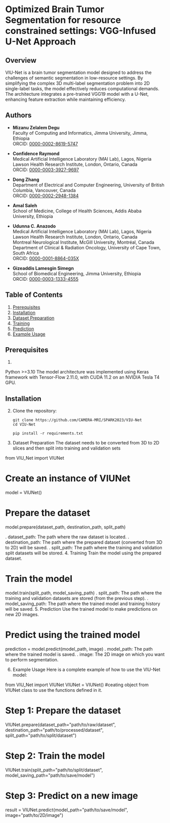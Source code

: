 # Optimized Brain Tumor Segmentation for resource constrained settings: VGG-Infused U-Net Approach

## Overview

VIU-Net is a brain tumor segmentation model designed to address the challenges of semantic segmentation in low-resource settings. By simplifying the complex 3D multi-label segmentation problem into 2D single-label tasks, the model effectively reduces computational demands. The architecture integrates a pre-trained VGG19 model with a U-Net, enhancing feature extraction while maintaining efficiency.

## Authors

- **Mizanu Zelalem Degu**  
  Faculty of Computing and Informatics, Jimma University, Jimma, Ethiopia  
  ORCID: [0000-0002-8619-5747](https://orcid.org/0000-0002-8619-5747)

- **Confidence Raymond**  
  Medical Artificial Intelligence Laboratory (MAI Lab), Lagos, Nigeria  
  Lawson Health Research Institute, London, Ontario, Canada  
  ORCID: [0000-0003-3927-9697](https://orcid.org/0000-0003-3927-9697)

- **Dong Zhang**  
  Department of Electrical and Computer Engineering, University of British Columbia, Vancouver, Canada  
  ORCID: [0000-0002-2948-1384](https://orcid.org/0000-0002-2948-1384)

- **Amal Saleh**  
  School of Medicine, College of Health Sciences, Addis Ababa University, Ethiopia

- **Udunna C. Anazodo**  
  Medical Artificial Intelligence Laboratory (MAI Lab), Lagos, Nigeria  
  Lawson Health Research Institute, London, Ontario, Canada  
  Montreal Neurological Institute, McGill University, Montréal, Canada  
  Department of Clinical & Radiation Oncology, University of Cape Town, South Africa  
  ORCID: [0000-0001-8864-035X](https://orcid.org/0000-0001-8864-035X)

- **Gizeaddis Lamesgin Simegn**  
  School of Biomedical Engineering, Jimma University, Ethiopia  
  ORCID: [0000-0003-1333-4555](https://orcid.org/0000-0003-1333-4555)


## Table of Contents

1. [Prerequisites](#prerequisites)
2. [Installation](#installation)
3. [Dataset Preparation](#dataset-preparation)
4. [Training](#training)
5. [Prediction](#prediction)
6. [Example Usage](#example-usage)
## Prerequisites
1. 
Python >=3.10
The model architecture was implemented using Keras framework with Tensor-Flow 2.11.0, with CUDA 11.2 on an NVIDIA Tesla T4 GPU.

## Installation

2. Clone the repository:
   ```bash/cmd/terminal
   git clone https://github.com/CAMERA-MRI/SPARK2023/VIU-Net
   cd VIU-Net

   pip install -r requirements.txt

3. Dataset Preparation
The dataset needs to be converted from 3D to 2D slices and then split into training and validation sets

from VIU_Net import VIUNet

# Create an instance of VIUNet
model = VIUNet()

# Prepare the dataset
model.prepare(dataset_path, destination_path, split_path)

. dataset_path: The path where the raw dataset is located.
. destination_path: The path where the prepared dataset (converted from 3D to 2D) will be saved.
. split_path: The path where the training and validation split datasets will be stored.
4. Training
Train the model using the prepared dataset.
# Train the model
model.train(split_path, model_saving_path)
. split_path: The path where the training and validation datasets are stored (from the previous step).
. model_saving_path: The path where the trained model and training history will be saved.
5. Prediction
Use the trained model to make predictions on new 2D images.
# Predict using the trained model
prediction = model.predict(model_path, image)
. model_path: The path where the trained model is saved.
. image: The 2D image on which you want to perform segmentation.


6. Example Usage
Here is a complete example of how to use the VIU-Net model:

from VIU_Net import VIUNet
VIUNet = VIUNet() #ceating object from VIUNet class to use the functions defined in it.
# Step 1: Prepare the dataset
VIUNet.prepare(dataset_path="path/to/raw/dataset", 
              destination_path="path/to/processed/dataset", 
              split_path="path/to/split/dataset")

# Step 2: Train the model
VIUNet.train(split_path="path/to/split/dataset", 
            model_saving_path="path/to/save/model")

# Step 3: Predict on a new image
result = VIUNet.predict(model_path="path/to/save/model", 
                       image="path/to/2D/image")